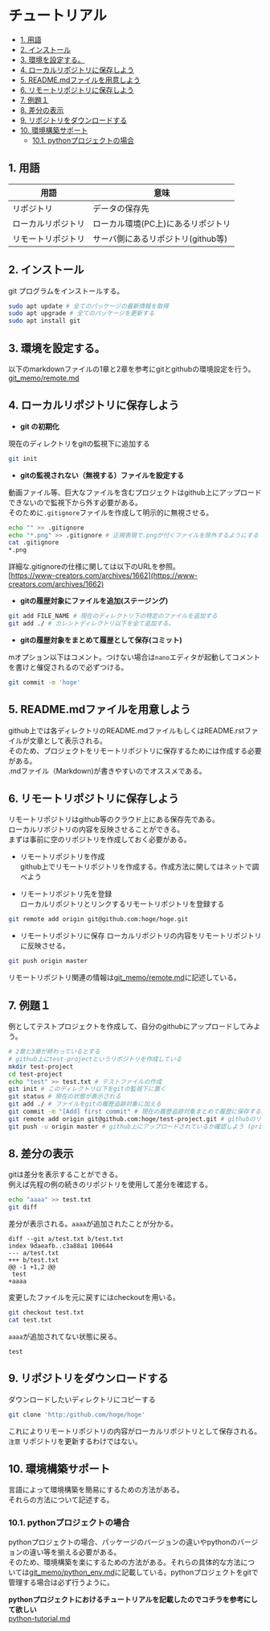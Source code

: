 
# チュートリアル

- [1. 用語](#1-用語)
- [2. インストール](#2-インストール)
- [3. 環境を設定する。](#3-環境を設定する)
- [4. ローカルリポジトリに保存しよう](#4-ローカルリポジトリに保存しよう)
- [5. README.mdファイルを用意しよう](#5-readmemdファイルを用意しよう)
- [6. リモートリポジトリに保存しよう](#6-リモートリポジトリに保存しよう)
- [7. 例題１](#7-例題１)
- [8. 差分の表示](#8-差分の表示)
- [9. リポジトリをダウンロードする](#9-リポジトリをダウンロードする)
- [10. 環境構築サポート](#10-環境構築サポート)
  - [10.1. pythonプロジェクトの場合](#101-pythonプロジェクトの場合)

## 1. 用語

|        用語        |                意味                |
| ------------------ | ---------------------------------- |
| リポジトリ         | データの保存先                     |
| ローカルリポジトリ | ローカル環境(PC上)にあるリポジトリ |
| リモートリポジトリ | サーバ側にあるリポジトリ(github等) |


## 2. インストール

git プログラムをインストールする。  

```bash
sudo apt update # 全てのパッケージの最新情報を取得
sudo apt upgrade # 全てのパッケージを更新する
sudo apt install git
```

## 3. 環境を設定する。

以下のmarkdownファイルの1章と2章を参考にgitとgithubの環境設定を行う。  
[git_memo/remote.md](git_memo/remote.md)



## 4. ローカルリポジトリに保存しよう

- **git の初期化**

現在のディレクトリをgitの監視下に追加する  
```bash
git init
```

- **gitの監視されない（無視する）ファイルを設定する**

動画ファイル等、巨大なファイルを含むプロジェクトはgithub上にアップロードできないので監視下から外す必要がある。  
そのために`.gitignore`ファイルを作成して明示的に無視させる。  
```bash
echo "" >> .gitignore
echo "*.png" >> .gitignore # 正規表現で.pngが付くファイルを除外するようにする
cat .gitignore
*.png
```
詳細な.gitignoreの仕様に関しては以下のURLを参照。  
[https://www-creators.com/archives/1662](https://www-creators.com/archives/1662)  

- **gitの履歴対象にファイルを追加(ステージング)**
```bash
git add FILE_NAME # 現在のディレクトリ下の特定のファイルを追加する
git add ./ # カレントディレクトリ以下を全て追加する。
```

- **gitの履歴対象をまとめて履歴として保存(コミット)**

mオプション以下はコメント。つけない場合は`nano`エディタが起動してコメントを書けと催促されるので必ずつける。
```bash
git commit -m 'hoge'
```

## 5. README.mdファイルを用意しよう

github上では各ディレクトリのREADME.mdファイルもしくはREADME.rstファイルが文章として表示される。  
そのため、プロジェクトをリモートリポジトリに保存するためには作成する必要がある。  
.mdファイル（Markdown)が書きやすいのでオススメである。


## 6. リモートリポジトリに保存しよう

リモートリポジトリはgithub等のクラウド上にある保存先である。  
ローカルリポジトリの内容を反映させることができる。  
まずは事前に空のリポジトリを作成しておく必要がある。  

- リモートリポジトリを作成  
github上でリモートリポジトリを作成する。作成方法に関してはネットで調べよう  

- リモートリポジトリ先を登録  
ローカルリポジトリとリンクするリモートリポジトリを登録する  
```bash
git remote add origin git@github.com:hoge/hoge.git
```

- リモートリポジトリに保存
ローカルリポジトリの内容をリモートリポジトリに反映させる。  
```bash
git push origin master
```

リモートリポジトリ関連の情報は[git_memo/remote.md](git_memo/remote.md)に記述している。  

## 7. 例題１

例としてテストプロジェクトを作成して、自分のgithubにアップロードしてみよう。  

```bash
# 2章と3章が終わっているとする
# github上にtest-projectというリポジトリを作成している
mkdir test-project
cd test-project
echo "test" >> test.txt # テストファイルの作成
git init # このディレクトリ以下をgitの監視下に置く
git status # 現在の状態が表示される
git add ./ # ファイルをgitの履歴追跡対象に加える
git commit -m "[Add] first commit" # 現在の履歴追跡対象まとめて履歴に保存する。
git remote add origin git@github.com:hoge/test-project.git # githubのリポジトリとリンクさせる
git push -u origin master # github上にアップロードされているか確認しよう (private)かどうかも要確認
```

## 8. 差分の表示

gitは差分を表示することができる。  
例えば先程の例の続きのリポジトリを使用して差分を確認する。  
```bash
echo "aaaa" >> test.txt
git diff
```
差分が表示される。`aaaa`が追加されたことが分かる。
```git
diff --git a/test.txt b/test.txt
index 9daeafb..c3a88a1 100644
--- a/test.txt
+++ b/test.txt
@@ -1 +1,2 @@
 test
+aaaa
```
変更したファイルを元に戻すにはcheckoutを用いる。  
```bash
git checkout test.txt
cat test.txt
```
`aaaa`が追加されてない状態に戻る。
```
test
```

## 9. リポジトリをダウンロードする

ダウンロードしたいディレクトリにコピーする  
```bash
git clone 'http:/github.com/hoge/hoge'
```
これによりリモートリポジトリの内容がローカルリポジトリとして保存される。  
`注意` リポジトリを更新するわけではない。  


## 10. 環境構築サポート

言語によって環境構築を簡易にするための方法がある。  
それらの方法について記述する。

### 10.1. pythonプロジェクトの場合

pythonプロジェクトの場合、パッケージのバージョンの違いやpythonのバージョンの違い等を揃える必要がある。  
そのため、環境構築を楽にするための方法がある。それらの具体的な方法については[git_memo/python_env.md](git_memo/python_env.md)に記載している。pythonプロジェクトをgitで管理する場合は必ず行うように。  

**pythonプロジェクトにおけるチュートリアルを記載したのでコチラを参考にして欲しい**  
[python-tutorial.md](python-tutorial.md)  